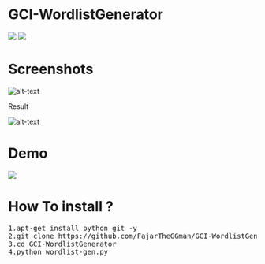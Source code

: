 # GCI-WordlistGenerator
![](https://img.shields.io/badge/Language-Python-Yellow) ![](https://img.shields.io/badge/GoogleCodein-2019-Blue)

# Screenshots
![alt-text](https://github.com/FajarTheGGman/GCI-WordlistGenerator/blob/master/.img/wdlist.PNG)

Result

![alt-text](https://github.com/FajarTheGGman/GCI-WordlistGenerator/blob/master/.img/wd1.PNG)

# Demo
[![](https://asciinema.org/a/rV5A1wVTcWBCAGW3UeRY6akrt.png)](https://asciinema.org/a/rV5A1wVTcWBCAGW3UeRY6akrt)

# How To install ?
<pre>
1.apt-get install python git -y
2.git clone https://github.com/FajarTheGGman/GCI-WordlistGenerator
3.cd GCI-WordlistGenerator
4.python wordlist-gen.py
</pre>
